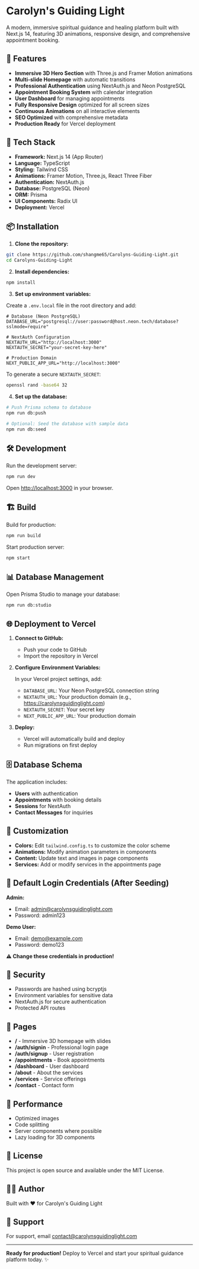 # Carolyn's Guiding Light

A modern, immersive spiritual guidance and healing platform built with Next.js 14, featuring 3D animations, responsive design, and comprehensive appointment booking.

## 🌟 Features

- **Immersive 3D Hero Section** with Three.js and Framer Motion animations
- **Multi-slide Homepage** with automatic transitions
- **Professional Authentication** using NextAuth.js and Neon PostgreSQL
- **Appointment Booking System** with calendar integration
- **User Dashboard** for managing appointments
- **Fully Responsive Design** optimized for all screen sizes
- **Continuous Animations** on all interactive elements
- **SEO Optimized** with comprehensive metadata
- **Production Ready** for Vercel deployment

## 🚀 Tech Stack

- **Framework:** Next.js 14 (App Router)
- **Language:** TypeScript
- **Styling:** Tailwind CSS
- **Animations:** Framer Motion, Three.js, React Three Fiber
- **Authentication:** NextAuth.js
- **Database:** PostgreSQL (Neon)
- **ORM:** Prisma
- **UI Components:** Radix UI
- **Deployment:** Vercel

## 📦 Installation

1. **Clone the repository:**
```bash
git clone https://github.com/shangme65/Carolyns-Guiding-Light.git
cd Carolyns-Guiding-Light
```

2. **Install dependencies:**
```bash
npm install
```

3. **Set up environment variables:**

Create a `.env.local` file in the root directory and add:

```env
# Database (Neon PostgreSQL)
DATABASE_URL="postgresql://user:password@host.neon.tech/database?sslmode=require"

# NextAuth Configuration
NEXTAUTH_URL="http://localhost:3000"
NEXTAUTH_SECRET="your-secret-key-here"

# Production Domain
NEXT_PUBLIC_APP_URL="http://localhost:3000"
```

To generate a secure `NEXTAUTH_SECRET`:
```bash
openssl rand -base64 32
```

4. **Set up the database:**

```bash
# Push Prisma schema to database
npm run db:push

# Optional: Seed the database with sample data
npm run db:seed
```

## 🛠️ Development

Run the development server:

```bash
npm run dev
```

Open [http://localhost:3000](http://localhost:3000) in your browser.

## 🏗️ Build

Build for production:

```bash
npm run build
```

Start production server:

```bash
npm start
```

## 📊 Database Management

Open Prisma Studio to manage your database:

```bash
npm run db:studio
```

## 🌐 Deployment to Vercel

1. **Connect to GitHub:**
   - Push your code to GitHub
   - Import the repository in Vercel

2. **Configure Environment Variables:**
   
   In your Vercel project settings, add:
   - `DATABASE_URL`: Your Neon PostgreSQL connection string
   - `NEXTAUTH_URL`: Your production domain (e.g., https://carolynsguidinglight.com)
   - `NEXTAUTH_SECRET`: Your secret key
   - `NEXT_PUBLIC_APP_URL`: Your production domain

3. **Deploy:**
   - Vercel will automatically build and deploy
   - Run migrations on first deploy

## 🗄️ Database Schema

The application includes:
- **Users** with authentication
- **Appointments** with booking details
- **Sessions** for NextAuth
- **Contact Messages** for inquiries

## 🎨 Customization

- **Colors:** Edit `tailwind.config.ts` to customize the color scheme
- **Animations:** Modify animation parameters in components
- **Content:** Update text and images in page components
- **Services:** Add or modify services in the appointments page

## 📝 Default Login Credentials (After Seeding)

**Admin:**
- Email: admin@carolynsguidinglight.com
- Password: admin123

**Demo User:**
- Email: demo@example.com
- Password: demo123

**⚠️ Change these credentials in production!**

## 🔐 Security

- Passwords are hashed using bcryptjs
- Environment variables for sensitive data
- NextAuth.js for secure authentication
- Protected API routes

## 📱 Pages

- **/** - Immersive 3D homepage with slides
- **/auth/signin** - Professional login page
- **/auth/signup** - User registration
- **/appointments** - Book appointments
- **/dashboard** - User dashboard
- **/about** - About the services
- **/services** - Service offerings
- **/contact** - Contact form

## 🎯 Performance

- Optimized images
- Code splitting
- Server components where possible
- Lazy loading for 3D components

## 📄 License

This project is open source and available under the MIT License.

## 👨‍💻 Author

Built with ❤️ for Carolyn's Guiding Light

## 🤝 Support

For support, email contact@carolynsguidinglight.com

---

**Ready for production!** Deploy to Vercel and start your spiritual guidance platform today. ✨

